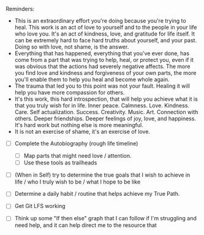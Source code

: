 Reminders:
- This is an extraordinary effort you're doing because you're trying to heal. This work is an act of love to yourself and to the people in your life who love you. It's an act of kindness, love, and gratitude for life itself. It can be extremely hard to face hard truths about yourself, and your past. Doing so with love, not shame, is the answer. 
- Everything that has happened, everything that you've ever done, has come from a part that was trying to help, heal, or protect you, even if it was obvious that the actions had severely negative affects. The more you find love and kindness and forgiveness of your own parts, the more you'll enable them to help you heal and become whole again.
- The trauma that led you to this point was not your fault. Healing it will help you have more compassion for others.
- It's this work, this hard introspection, that will help you achieve what it is that you truly wish for in life. Inner peace. Calmness. Love. Kindness. Care. Self actualization. Success. Creativity. Music. Art. Connection with others. Deeper friendships. Deeper feelings of joy, love, and happiness. It's hard work but nothing else is more meaningful. 
- It is not an exercise of shame, it's an exercise of love. 


- [ ] Complete the Autobiography (rough life timeline)
	- [ ] Map parts that might need love / attention.
	- [ ] Use these tools as trailheads
- [ ] (When in Self) try to determine the true goals that I wish to achieve in life / who I truly wish to be / what I hope to be like
- [ ] Determine a daily habit / routine that helps achieve my True Path.
- [ ] Get Git LFS working
- [ ] Think up some "If then else" graph that I can follow if I'm struggling and need help, and it can help direct me to the resource that 



